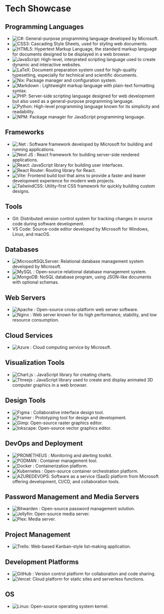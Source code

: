 # Tech Showcase

## Programming Languages
- ![C#](https://img.shields.io/badge/c%23-%23239120.svg?style=flat&logo=csharp&logoColor=white): General-purpose programming language developed by Microsoft.
- ![CSS3](https://img.shields.io/badge/css3-%231572B6.svg?style=flat&logo=css3&logoColor=white): Cascading Style Sheets, used for styling web documents.
- ![HTML5](https://img.shields.io/badge/html5-%23E34F26.svg?style=flat&logo=html5&logoColor=white): Hypertext Markup Language, the standard markup language for documents designed to be displayed in a web browser.
- ![JavaScript](https://img.shields.io/badge/javascript-%23323330.svg?style=flat&logo=javascript&logoColor=%23F7DF1E): High-level, interpreted scripting language used to create dynamic and interactive websites.
- ![LaTeX](https://img.shields.io/badge/latex-%23008080.svg?style=flat&logo=latex&logoColor=white): Document preparation system used for high-quality typesetting, especially for technical and scientific documents.
- ![Nix](https://img.shields.io/badge/NIX-5277C3.svg?style=flat&logo=NixOS&logoColor=white): Package manager and configuration system.
- ![Markdown](https://img.shields.io/badge/markdown-%23000000.svg?style=flat&logo=markdown&logoColor=white) : Lightweight markup language with plain-text formatting syntax.
- ![PHP](https://img.shields.io/badge/php-%23777BB4.svg?style=flat&logo=php&logoColor=white): Server-side scripting language designed for web development but also used as a general-purpose programming language.
- ![Python](https://img.shields.io/badge/python-3670A0?style=flat&logo=python&logoColor=ffdd54): High-level programming language known for its simplicity and readability.
- ![NPM](https://img.shields.io/badge/NPM-%23CB3837.svg?style=flat&logo=npm&logoColor=white): Package manager for JavaScript programming language.

## Frameworks
  
- ![.Net](https://img.shields.io/badge/.NET-5C2D91?style=flat&logo=.net&logoColor=white) : Software framework developed by Microsoft for building and running applications.
- ![Next JS](https://img.shields.io/badge/Next-black?style=flat&logo=next.js&logoColor=white) : React framework for building server-side rendered applications.
- ![React](https://img.shields.io/badge/react-%2320232a.svg?style=flat&logo=react&logoColor=%2361DAFB): JavaScript library for building user interfaces.
- ![React Router](https://img.shields.io/badge/React_Router-CA4245?style=flat&logo=react-router&logoColor=white): Routing library for React.
- ![Vite](https://img.shields.io/badge/vite-%23646CFF.svg?style=flat&logo=vite&logoColor=white): Frontend build tool that aims to provide a faster and leaner development experience for modern web projects.
- ![TailwindCSS](https://img.shields.io/badge/tailwindcss-%2338B2AC.svg?style=flat&logo=tailwind-css&logoColor=white): Utility-first CSS framework for quickly building custom designs.

## Tools

- Git: Distributed version control system for tracking changes in source code during software development.
- VS Code: Source-code editor developed by Microsoft for Windows, Linux, and macOS.

## Databases
- ![MicrosoftSQLServer](https://img.shields.io/badge/Microsoft%20SQL%20Server-CC2927?style=flat&logo=microsoft%20sql%20server&logoColor=white): Relational database management system developed by Microsoft.
- ![MySQL](https://img.shields.io/badge/mysql-%2300000f.svg?style=flat&logo=mysql&logoColor=white) : Open-source relational database management system.
- ![MongoDB](https://img.shields.io/badge/MongoDB-%234ea94b.svg?style=flat&logo=mongodb&logoColor=white): NoSQL database program, using JSON-like documents with optional schemas.

## Web Servers
- ![Apache](https://img.shields.io/badge/apache-%23D42029.svg?style=flat&logo=apache&logoColor=white) : Open-source cross-platform web server software.
- ![Nginx](https://img.shields.io/badge/nginx-%23009639.svg?style=flat&logo=nginx&logoColor=white) : Web server known for its high performance, stability, and low resource consumption.

## Cloud Services

- ![Azure](https://img.shields.io/badge/azure-%230072C6.svg?style=flat&logo=microsoftazure&logoColor=white) : Cloud computing service by Microsoft.

## Visualization Tools

- ![Chart.js](https://img.shields.io/badge/chart.js-F5788D.svg?style=flat&logo=chart.js&logoColor=white) : JavaScript library for creating charts.
- ![Threejs](https://img.shields.io/badge/threejs-black?style=flat&logo=three.js&logoColor=white) : JavaScript library used to create and display animated 3D computer graphics in a web browser.

## Design Tools
- ![Figma](https://img.shields.io/badge/figma-%23F24E1E.svg?style=flat&logo=figma&logoColor=white) : Collaborative interface design tool.
- ![Framer](https://img.shields.io/badge/Framer-black?style=flat&logo=framer&logoColor=blue) : Prototyping tool for design and development.
- ![Gimp](https://img.shields.io/badge/Gimp-657D8B?style=flat&logo=gimp&logoColor=FFFFFF): Open-source raster graphics editor.
-  ![Inkscape](https://img.shields.io/badge/Inkscape-e0e0e0?style=flat&logo=inkscape&logoColor=080A13): Open-source vector graphics editor.

## DevOps and Deployment

- ![PROMETHEUS](https://img.shields.io/badge/prometheus-E6522C.svg?style=flat&logo=prometheus&logoColor=white&color=%23E6522C) : Monitoring and alerting toolkit.
- ![PODMAN](https://img.shields.io/badge/podman-892CA0.svg?style=flat&logo=podman&logoColor=white) : Container management tool.
- ![Docker](https://img.shields.io/badge/docker-%230db7ed.svg?style=flat&logo=docker&logoColor=white) : Containerization platform.
- ![Kubernetes](https://img.shields.io/badge/kubernetes-%23326ce5.svg?style=flat&logo=kubernetes&logoColor=white) : Open-source container orchestration platform.
- ![AZUREDEVOPS](https://img.shields.io/badge/azuredevops-0078D7.svg?style=flat&logo=azuredevops&logoColor=white&color=%230078D7): Software as a service (SaaS) platform from Microsoft offering development, CI/CD, and collaboration tools.

## Password Management and Media Servers

- ![Bitwarden](https://img.shields.io/badge/bitwarden-%23175DDC.svg?style=flat&logo=bitwarden&logoColor=white) : Open-source password management solution.
- ![Jellyfin](https://img.shields.io/badge/jellyfin-%23000B25.svg?style=flat&logo=Jellyfin&logoColor=00A4DC): Open-source media server.
- ![Plex](https://img.shields.io/badge/plex-%23E5A00D.svg?style=flat&logo=plex&logoColor=white): Media server.

## Project Management

- ![Trello](https://img.shields.io/badge/Trello-%23026AA7.svg?style=flat&logo=Trello&logoColor=white): Web-based Kanban-style list-making application.


## Development Platforms

- ![GitHub](https://img.shields.io/badge/GitHub-%23121011.svg?style=flat&logo=github&logoColor=white) : Version control platform for collaboration and code sharing.
- ![Vercel](https://img.shields.io/badge/vercel-%23000000.svg?style=flat&logo=vercel&logoColor=white): Cloud platform for static sites and serverless functions.

## OS

- ![Linux](https://img.shields.io/badge/Linux-FFF?style=flat&logo=linux&logoColor=black): Open-source operating system kernel.